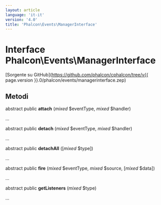 ```yaml
---
layout: article
language: 'it-it'
version: '4.0'
title: 'Phalcon\Events\ManagerInterface'
---
```

# Interface **Phalcon\Events\ManagerInterface**

[Sorgente su GitHub](https://github.com/phalcon/cphalcon/tree/v{{ page.version }}.0/phalcon/events/managerinterface.zep)

## Metodi

abstract public **attach** (*mixed* $eventType, *mixed* $handler)

...

abstract public **detach** (*mixed* $eventType, *mixed* $handler)

...

abstract public **detachAll** ([*mixed* $type])

...

abstract public **fire** (*mixed* $eventType, *mixed* $source, [*mixed* $data])

...

abstract public **getListeners** (*mixed* $type)

...